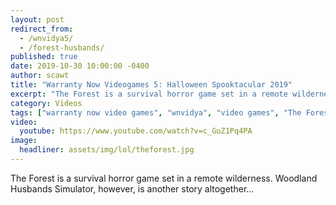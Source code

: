 ```yaml
---
layout: post
redirect_from: 
  - /wnvidya5/
  - /forest-husbands/
published: true
date: 2019-10-30 10:00:00 -0400
author: scawt
title: "Warranty Now Videogames 5: Halloween Spooktacular 2019"
excerpt: "The Forest is a survival horror game set in a remote wilderness. Woodland Husbands Simulator, however, is another story altogether..."
category: Videos
tags: ["warranty now video games", "wnvidya", "video games", "The Forest", "2spooky4me", "monsters", "teamwork", "cannibalism", "Spooky Behavior", "animal cruelty", "simulated productivity", "Woodland Husbands Simulator", "domestic af", "horror", "logs", "so many logs", "I can't sleep without you"]
video:
  youtube: https://www.youtube.com/watch?v=c_GuZ1Pq4PA
image:
  headliner: assets/img/lol/theforest.jpg
---
```


The Forest is a survival horror game set in a remote wilderness. Woodland Husbands Simulator, however, is another story altogether...
